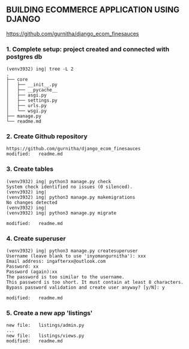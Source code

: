 ## BUILDING ECOMMERCE APPLICATION USING DJANGO

https://github.com/gurnitha/django_ecom_finesauces

### 1. Complete setup: project created and connected with postgres db

	(venv3932) ing| tree -L 2
	.
	├── core
	│   ├── __init__.py
	│   ├── __pycache__
	│   ├── asgi.py
	│   ├── settings.py
	│   ├── urls.py
	│   └── wsgi.py
	├── manage.py
	└── readme.md

### 2. Create Github repository

	https://github.com/gurnitha/django_ecom_finesauces	
	modified:   readme.md

### 3. Create tables

	(venv3932) ing| python3 manage.py check
	System check identified no issues (0 silenced).
	(venv3932) ing| 
	(venv3932) ing| python3 manage.py makemigrations
	No changes detected
	(venv3932) ing| 
	(venv3932) ing| python3 manage.py migrate	

	modified:   readme.md

### 4. Create superuser

	(venv3932) ing| python3 manage.py createsuperuser
	Username (leave blank to use 'inyomangurnitha'): xxx
	Email address: ingafterxx@outlook.com
	Password: xx
	Password (again):xx 
	The password is too similar to the username.
	This password is too short. It must contain at least 8 characters.
	Bypass password validation and create user anyway? [y/N]: y	

	modified:   readme.md	

### 5. Create a new app 'listings'

	new file:   listings/admin.py
	...
	new file:   listings/views.py
	modified:   readme.md



































